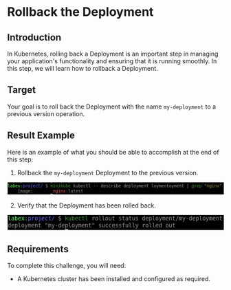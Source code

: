 # Rollback the Deployment

## Introduction

In Kubernetes, rolling back a Deployment is an important step in managing your application's functionality and ensuring that it is running smoothly. In this step, we will learn how to rollback a Deployment.

## Target

Your goal is to roll back the Deployment with the name `my-deployment` to a previous version operation.

## Result Example

Here is an example of what you should be able to accomplish at the end of this step:

1. Rollback the `my-deployment` Deployment to the previous version.

![challenge-manage-kubernetes-deployment](assets/challenge-manage-kubernetes-deployment-4-1.png)

2. Verify that the Deployment has been rolled back.

![challenge-manage-kubernetes-deployment](assets/challenge-manage-kubernetes-deployment-4-2.png)

## Requirements

To complete this challenge, you will need:

- A Kubernetes cluster has been installed and configured as required.
